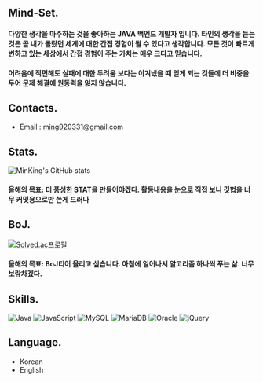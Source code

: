 Mind-Set.
----------
#### 다양한 생각을 마주하는 것을 좋아하는 JAVA 백엔드 개발자 입니다. 타인의 생각을 듣는것은 곧 내가 몰랐던 세계에 대한 간접 경험이 될 수 있다고 생각합니다. 모든 것이 빠르게 변하고 있는 세상에서 간접 경험이 주는 가치는 매우 크다고 믿습니다.
#### 어려움에 직면해도 실패에 대한 두려움 보다는 이겨냈을 때 얻게 되는 것들에 더 비중을 두어 문제 해결에 원동력을 잃지 않습니다.

Contacts.
-----------------
* Email : ming920331@gmail.com

Stats.
-----------------
![MinKing's GitHub stats](https://github-readme-stats.vercel.app/api?username=minkyeong9203&show_icons=true&theme=radical)
#### 올해의 목표: 더 풍성한 STAT을 만들어야겠다. 활동내용을 눈으로 직접 보니 깃헙을 너무 커밋용으로만 쓴게 드러나

BoJ.
---------------
[![Solved.ac프로필](http://mazassumnida.wtf/api/v2/generate_badge?boj=ming8970)](https://solved.ac/ming8970)
#### 올해의 목표: BoJ티어 올리고 싶습니다. 아침에 일어나서 알고리즘 하나씩 푸는 삶. 너무 보람차겠다.

Skills.
-----------------
![Java](https://img.shields.io/badge/java-%23ED8B00.svg?style=for-the-badge&logo=java&logoColor=white)
![JavaScript](https://img.shields.io/badge/javascript-%23323330.svg?style=for-the-badge&logo=javascript&logoColor=%23F7DF1E)
![MySQL](https://img.shields.io/badge/mysql-%2300f.svg?style=for-the-badge&logo=mysql&logoColor=white)
![MariaDB](https://img.shields.io/badge/MariaDB-003545?style=for-the-badge&logo=mariadb&logoColor=white)
![Oracle](https://img.shields.io/badge/Oracle-F80000?style=for-the-badge&logo=oracle&logoColor=white)
![jQuery](https://img.shields.io/badge/jquery-%230769AD.svg?style=for-the-badge&logo=jquery&logoColor=white)

Language.
-----------------
* Korean
* English
